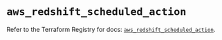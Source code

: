 # `aws_redshift_scheduled_action`

Refer to the Terraform Registry for docs: [`aws_redshift_scheduled_action`](https://registry.terraform.io/providers/hashicorp/aws/4.67.0/docs/resources/redshift_scheduled_action).
